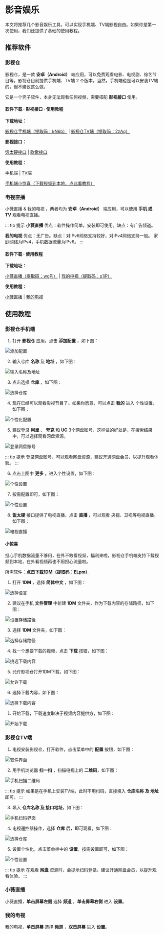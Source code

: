 # 影音娱乐

本文将推荐几个影音娱乐工具，可以实现手机端、TV端影视自由。如果你是第一次使用，我们还提供了基础的使用教程。

## 推荐软件

### 影视仓

影视仓，是一款 **安卓（Android）** 端应用，可以免费观看电影、电视剧、综艺节目等。影视仓目前提供手机端、TV端 2 个版本。当然，手机端也是可以安装TV端的，但不建议这么做。

它是一个壳子软件，本身无法观看任何视频，需要搭配 **影视接口** 使用。

#### 软件下载 · 影视接口 · 使用教程

**下载地址：**

[影视仓手机端（提取码：kN6b）](https://pan.quark.cn/s/599bcd61fe07) | [影视仓TV端（提取码：2zAq）](https://pan.quark.cn/s/bfa25bb7601b)

**影视接口：**

[饭太硬接口](https://www.xn--sss604efuw.com/) | [欧歌接口](https://tv.nxog.top/)

**使用教程：**

[手机端](#影视仓手机端) | [TV端](#影视仓tv端)

[手机端小惊喜（下载视频到本地，点此看教程）](#小惊喜)

### 电视直播

小薇直播 & 我的电视 ，两者均为 **安卓（Android）** 端应用，可以使用 **手机 或 TV** 观看电视直播。

::: tip 提示
**小薇直播** 优点：软件操作简单，安装即可使用。缺点：有广告频道。

**我的电视** 优点：无广告。缺点：对IPv6网络支持较好，对IPv4网络支持一般。
家庭网络为IPv4，手机数据流量为IPv6。
:::

#### 软件下载 · 使用教程

**下载地址：**

[小薇直播（提取码：wgPj）](https://pan.quark.cn/s/20d38e007c9b) | [我的电视（提取码：s1iP）](https://pan.quark.cn/s/e4951e196dfc)

**使用教程：**

[小薇直播](#小薇直播) | [我的电视](#我的电视)

## 使用教程

### 影视仓手机端

1. 打开 **影视仓** 应用，点击 **添加配置** ，如下图：

![添加配置](https://img.qxiansen.online/file/AgACAgUAAyEGAASG4H8TAAMmZ4EzLdf-OY1n2qH0dzr7Gj_oBXoAAjPBMRv3vQlUePcLKkHSOdoBAAMCAAN3AAM2BA.jpg)

2. 输入仓库 **名称** 及 **地址** ，如下图：

![输入名称及地址](https://img.qxiansen.online/file/AgACAgUAAyEGAASG4H8TAAMnZ4EzikZBh2fSJ-vVAcW5jmokfnoAAjjBMRv3vQlUlfeE-h6nc00BAAMCAAN3AAM2BA.jpg)

3. 点击选择 **仓库** ，如下图：

![选择仓库](https://img.qxiansen.online/file/AgACAgUAAyEGAASG4H8TAAMpZ4E1TRj7dDkD80n6l3poJov--E0AAj7BMRv3vQlU77QuwGAp1AMBAAMCAAN3AAM2BA.jpg)

4. 现在已经可以观看影视节目了。如果你愿意，可以点击 **我的** 进入 个性设置，如下图：

![个性化配置](https://img.qxiansen.online/file/AgACAgUAAyEGAASG4H8TAAMqZ4E2XlGwS6a0HwoZJaaWt0QwTmcAAkbBMRv3vQlURh8f0dQ0H_kBAAMCAAN3AAM2BA.jpg)

5. 建议登录 **阿里** 、 **夸克** 和 **UC** 3个网盘账号，这样做的好处是，在搜索结果中，可以选择观看网盘资源。

![登录网盘账号](https://img.qxiansen.online/file/AgACAgUAAyEGAASG4H8TAAMrZ4E3WSgDiFLgy7SpcXwdt4KyDk4AAkjBMRv3vQlUPi4DlecG1yQBAAMCAAN3AAM2BA.jpg)

::: tip 提示
登录网盘账号，可以观看网盘资源，建议开通网盘会员，以提升观看体验。
:::

6. 点击上图中 **更多** ，进入个性设置，如下图：

![个性设置](https://img.qxiansen.online/file/AgACAgUAAyEGAASG4H8TAAMsZ4E3r2RdylMLyz7DR2PozN3bLGQAAknBMRv3vQlUG1ACvISqMHMBAAMCAAN3AAM2BA.jpg)

7. 按需配置即可，如下图：

![个性设置](https://img.qxiansen.online/file/AgACAgUAAyEGAASG4H8TAAMtZ4E39nRgX1-0xHLFrLQ1iLyN5AgAAkvBMRv3vQlUU2K-HMD8vMMBAAMCAAN3AAM2BA.jpg)

8. **饭太硬** 接口提供了电视直播，点击 **直播** ，可以观看 央视、卫视等电视直播，如下图：

![电视直播](https://img.qxiansen.online/file/AgACAgUAAyEGAASG4H8TAAMuZ4E4WM6RGGDmplVclXH8bjvunpAAAk3BMRv3vQlUJAxGDQAB9yU9AQADAgADdwADNgQ.jpg)

#### 小惊喜

担心手机数据流量不够用，在外不敢看视频，福利来啦，影视仓手机端支持下载视频到本地，在外看视频再也不用担心流量啦。

所需软件：**[点击下载1DM（提取码：ELpm）](https://pan.quark.cn/s/42a45da47686)**

1. 打开 **1DM** ，选择 **简体中文** ，如下图：

![选择语言](https://img.qxiansen.online/file/AgACAgUAAyEGAASG4H8TAAM0Z4H-l33KZ-E7A1brg0JcFaB8D5YAAgi-MRs06xFUev4L6Dr8FG0BAAMCAAN3AAM2BA.jpg)

2. 建议在手机 **文件管理** 中新建 **1DM** 文件夹，作为下载内容的存储路径，如下图：

![设置存储路径](https://img.qxiansen.online/file/AgACAgUAAyEGAASG4H8TAAM1Z4H_nBSJ_JoZCmr9FauqX6Nonl8AAhO-MRs06xFU_9CBobdgP3EBAAMCAAN3AAM2BA.jpg)

3. 选择 **1DM** 文件夹，如下图：

![选择存储路径](https://img.qxiansen.online/file/AgACAgUAAyEGAASG4H8TAAM2Z4H_4H_8_AP7RjQDvkVw9swalaIAAiW-MRs06xFUwes7TR6VBA8BAAMCAAN3AAM2BA.jpg)

4. 找一个想要下载的视频，点击 **下载** 按钮，如下图：

![挑选下载内容](https://img.qxiansen.online/file/AgACAgUAAyEGAASG4H8TAAM3Z4IAASS8qcklBglFm-napywtJtXdAAIyvjEbNOsRVPA7VsBM1maNAQADAgADdwADNgQ.jpg)

5. 允许影视仓打开1DM下载，如下图：

![允许下载](https://img.qxiansen.online/file/AgACAgUAAyEGAASG4H8TAAM4Z4IAAV4FjDMZKcebRU2KXNm2L73FAAIzvjEbNOsRVDBy0T7BKtrLAQADAgADdwADNgQ.jpg)

6. 选择下载内容，如下图：

![选择下载内容](https://img.qxiansen.online/file/AgACAgUAAyEGAASG4H8TAAM5Z4IAAZyYb_DJZFkcBNgfW8QuKBSUAAI0vjEbNOsRVBHQSB1DmN8fAQADAgADdwADNgQ.jpg)

1. 开始下载，下载速度取决于视频内容提供方，如下图：

![开始下载](https://img.qxiansen.online/file/AgACAgUAAyEGAASG4H8TAAM6Z4IAAelnCWLDPE7vIUYW6CNRu70_AAI1vjEbNOsRVGvclGSMgqAJAQADAgADdwADNgQ.jpg)

### 影视仓TV端

1. 电视安装影视仓，打开软件，点击菜单中的 **配置** 按钮，如下图：

![软件界面](https://img.qxiansen.online/file/AgACAgUAAyEGAASG4H8TAAMvZ4HzJBW_j1hNokVeNoE3qErgZeIAApDJMRv3vRFU5A1ICMJwH5YBAAMCAAN3AAM2BA.jpg)

2. 用手机浏览器 **扫一扫** ，扫描电视上的 **二维码**，如下图：

![手机扫描二维码](https://img.qxiansen.online/file/AgACAgUAAyEGAASG4H8TAAMwZ4Hzd-WVrD0CA3rcCojbPVkSGckAApHJMRv3vRFULYkCfmF8nd0BAAMCAAN3AAM2BA.jpg)

::: tip 提示
如果是在手机上安装TV端，此时不用扫码，直接填入 **仓库名称 及 地址** 即可。
:::

3. 填入 **仓库名称 及 接口地址**，如下图：

![手机扫码界面](https://img.qxiansen.online/file/AgACAgUAAyEGAASG4H8TAAMxZ4Hz_gPpLFO0aD-ik8Xxk4qcmkEAApTJMRv3vRFUMCkrFmFGuAsBAAMCAAN3AAM2BA.jpg)

4. 电视遥控器操作，选择 **仓库** 后，即可观看，如下图：

![选择仓库](https://img.qxiansen.online/file/AgACAgUAAyEGAASG4H8TAAMyZ4H0TUP_sCh9PxjxlcoAAeDU48WNAAKVyTEb970RVJNubc3ht_nnAQADAgADdwADNgQ.jpg)

5. 设置个性化，点击菜单栏中的 **设置**，按需设置即可，如下图：

![个性设置](https://img.qxiansen.online/file/AgACAgUAAyEGAASG4H8TAAMzZ4H0fL6fAddgQmvLrldT0PkWqBsAApbJMRv3vRFUmLPDHtWiEMoBAAMCAAN3AAM2BA.jpg)

::: tip 提示
在观看 **网盘** 资源时，会提示扫码登录。建议开通网盘会员，以提升观看体验。
:::

### 小薇直播

小薇直播，**单击屏幕左侧** 选择 **频道** ，**单击屏幕右侧** 进入 **设置**。

### 我的电视

我的电视，**单击屏幕** 选择 **频道** ，**双击屏幕** 进入 **设置**。


